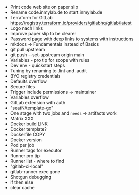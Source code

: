 - Print code web site on paper slip
- Rename code.inmylab.de to start.inmylab.de
- Terraform for GitLab https://registry.terraform.io/providers/gitlabhq/gitlab/latest
- Logo nach links
- Improve paper slip to be clearer
- Password page with deep links to systems with instructions
- mkdocs -> Fundamentals instead of Basics
- git pull upstream
- git push --set-upstream origin main
- Variables - pro tip for scope with rules
- Dev env - quickstart steps
- Tuning by renaming to .lint and .audit
- BYO registry credentials
- Defaults overflow
- Secure files
- Trigger include permissions -> maintainer
- Variables overflow
- GitLab extension with auth
- "seatN/template-go"
- One stage with two jobs and `needs` -> artifacts work
- Matrix XXX
- Docker build LINK
- Docker template?
- Dockerfile COPY
- Docker version
- Pod per job
- Runner tags for executor
- Runner pro tip
- Runner list - where to find
- "gitlab-ci-local"
- gitlab-runner exec gone
- Shotgun debugging
- if then else
- clear cache